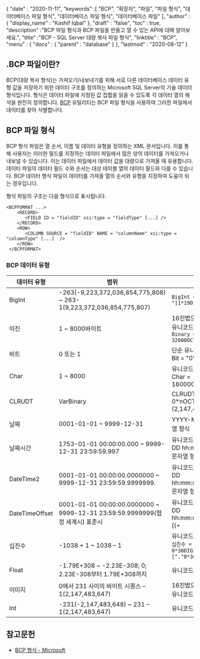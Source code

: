 {
  "date" : "2020-11-11",
  "keywords" :[ "BCP", "확장자", "파일", "파일 형식", "데이터베이스 파일 형식", "데이터베이스 파일 형식", "데이터베이스 파일" ],
  "author" : {
    "display_name" : "Kashif Iqbal"
},
  "draft" : "false",
  "toc" : true,
  "description" :"BCP 파일 형식과 BCP 파일을 만들고 열 수 있는 API에 대해 알아보세요.",
  "title" :"BCP - SQL Server 대량 복사 파일 형식",
  "linktitle" : "BCP",
  "menu" : {
    "docs" : {
      "parent" : "database"
}
},
  "lastmod" : "2020-08-12"
}

## .BCP 파일이란?

BCP(대량 복사 형식)는 가져오기/내보내기를 위해 서로 다른 데이터베이스 데이터 유형 값을 저장하기 위한 데이터 구조를 정의하는 Microsoft SQL Server의 기술 데이터 형식입니다. 형식은 데이터 파일에 지정된 값 집합을 읽을 수 있도록 각 데이터 열의 해석을 완전히 정의합니다. [BCP](https://learn.microsoft.com/en-us/previous-versions/sql/sql-server-2008-r2/ms162802(v=sql.105)) 유틸리티는 BCP 파일 형식을 사용하여 그러한 파일에서 데이터를 찾아 식별합니다.


## BCP 파일 형식

BCP 형식 파일은 열 순서, 이름 및 데이터 유형을 정의하는 XML 문서입니다. 이를 통해 사용자는 이러한 필드를 지정하는 데이터 파일에서 많은 양의 데이터를 가져오거나 내보낼 수 있습니다. 이는 데이터 파일에서 데이터 값을 대량으로 가져올 때 유용합니다. 데이터 파일의 데이터 필드 수와 순서는 대상 테이블 열의 데이터 필드와 다를 수 있습니다. BCP 데이터 형식 파일이 데이터를 가져올 열의 순서와 유형을 지정하여 도움이 되는 경우입니다.

형식 파일의 구조는 다음 형식으로 표시됩니다.

```
<BCPFORMAT ...>
    <RECORD>
       <FIELD ID = "fieldID" xsi:type = "fieldType" [...] />
    </RECORD>
    <ROW>
       <COLUMN SOURCE = "fieldID" NAME = "columnName" xsi:type = "columnType" [...]  />
    </ROW>
 </BCPFORMAT>
```

### BCP 데이터 유형

|데이터 유형|범위|표현|
---|---|---|
|BigInt|-263(-9,223,372,036,854,775,808) ~ 263-1(9,223,372,036,854,775,807)|`BigInt = ["-"]1*19DIGIT`|
|이진|1 ~ 8000바이트|16진법으로 인코딩된 유니코드 문자열 형식 `Binary = 32000OCTET`|
|비트|0 또는 1|단순 유니코드 문자열 Bit = "0" / "1"|
|Char|1 ~ 8000|유니코드 문자열 형식, Char = 16000OCTET|
|CLRUDT|VarBinary|CLRUDT = 0*nOCTET, n = 4 x (2,147,483,647)|
|날짜|0001-01-01 ~ 9999-12-31|YYYY-MM-DD 문자열 형식|
|날짜시간|1753-01-01 00:00:00.000 ~ 9999-12-31 23:59:59.997| 유니코드 YYYY-MM-DD hh:mm:ss[.nnn] 문자열 형식|
|DateTime2|0001-01-01 00:00:00.0000000 ~ 9999-12-31 23:59:59.9999999.| 유니코드 YYYY-MM-DD hh:mm:ss[.nnnnnnn] 문자열 형식|
|DateTimeOffset|0001-01-01 00:00:00.0000000 ~ 9999-12-31 23:59:59.9999999(협정 세계시) 표준시| 유니코드 YYYY-MM-DD hh:mm:ss[.nnnnnnn] [{+|-}hh:mm] 문자열 형식|
|십진수|-1038 + 1 ~ 1038 – 1|유니코드 문자열 형식 `십진수 = ["-"] 0*38DIGIT ["."0*38DIGIT]`|
|Float|-1.79E+308 ~ -2.23E-308; 0; 2.23E-308부터 1.79E+308까지|유니코드 문자열 형식|
|이미지|0에서 231 사이의 바이트 시퀀스 – 1(2,147,483,647)|16진법으로 인코딩된 유니코드 문자열 형식|
|Int|-231(-2,147,483,648) ~ 231 – 1(2,147,483,647)|유니코드 문자열 형식|

## 참고문헌

* [BCP 형식 - Microsoft](https://learn.microsoft.com/en-us/openspecs/sql_data_portability/ms-bcp/54965c4d-34c7-400d-b970-1007984315a5)

